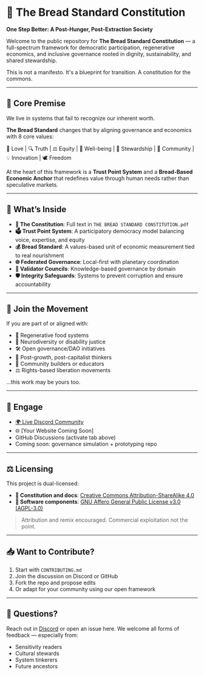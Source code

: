 
# 🌾 The Bread Standard Constitution
**One Step Better: A Post-Hunger, Post-Extraction Society**

Welcome to the public repository for **The Bread Standard Constitution** — a full-spectrum framework for democratic participation, regenerative economics, and inclusive governance rooted in dignity, sustainability, and shared stewardship.

This is not a manifesto. It's a blueprint for transition. A constitution for the commons.

---

## 🧭 Core Premise

We live in systems that fail to recognize our inherent worth.

**The Bread Standard** changes that by aligning governance and economics with 8 core values:

🫶 Love | 🔍 Truth | ⚖️ Equity | 🧠 Well-being | 🌱 Stewardship | 🧩 Community | 💡 Innovation | 🕊️ Freedom

At the heart of this framework is a **Trust Point System** and a **Bread-Based Economic Anchor** that redefines value through human needs rather than speculative markets.

---

## 📜 What’s Inside

- **📘 The Constitution**: Full text in `THE BREAD STANDARD CONSTITUTION.pdf`
- **🗳️ Trust Point System**: A participatory democracy model balancing voice, expertise, and equity
- **💰 Bread Standard**: A values-based unit of economic measurement tied to real nourishment
- **🌐 Federated Governance**: Local-first with planetary coordination
- **🧩 Validator Councils**: Knowledge-based governance by domain
- **🛡️ Integrity Safeguards**: Systems to prevent corruption and ensure accountability

---

## 🤝 Join the Movement

If you are part of or aligned with:
- 🌾 Regenerative food systems
- 🧠 Neurodiversity or disability justice
- 🛠️ Open governance/DAO initiatives
- 🧘 Post-growth, post-capitalist thinkers
- 💬 Community builders or educators
- ⚖️ Rights-based liberation movements

…this work may be yours too.

---

## 📢 Engage

- [🌍 Live Discord Community](https://discord.gg/YVtWjvxwpf)
- 🌐 [Your Website Coming Soon]
- GitHub Discussions (activate tab above)
- Coming soon: governance simulation + prototyping repo

---

## ⚖️ Licensing

This project is dual-licensed:

- **📜 Constitution and docs**: [Creative Commons Attribution-ShareAlike 4.0](https://creativecommons.org/licenses/by-sa/4.0/)
- **🧠 Software components**: [GNU Affero General Public License v3.0 (AGPL-3.0)](https://www.gnu.org/licenses/agpl-3.0.html)

> Attribution and remix encouraged. Commercial exploitation not the point.

---

## 📥 Want to Contribute?

1. Start with `CONTRIBUTING.md`
2. Join the discussion on Discord or GitHub
3. Fork the repo and propose edits
4. Or adapt for your community using our open framework

---

## 💬 Questions?

Reach out in [Discord](https://discord.gg/YVtWjvxwpf) or open an issue here. We welcome all forms of feedback — especially from:
- Sensitivity readers
- Cultural stewards
- System tinkerers
- Future ancestors

